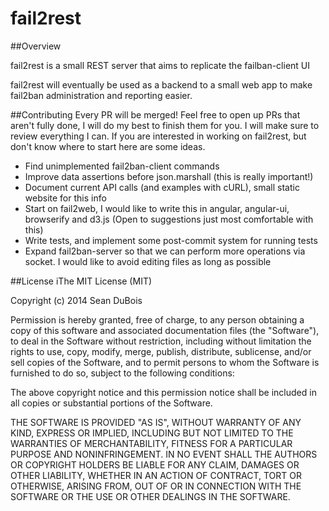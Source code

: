 # fail2rest

##Overview

fail2rest is a small REST server that aims to replicate the failban-client UI

fail2rest will eventually be used as a backend to a small web app to make fail2ban
administration and reporting easier.


##Contributing
Every PR will be merged! Feel free to open up PRs that aren't fully done, I will do
my best to finish them for you. I will make sure to review everything I can. If
you are interested in working on fail2rest, but don't know where to start here are some ideas.

* Find unimplemented fail2ban-client commands
* Improve data assertions before json.marshall (this is really important!)
* Document current API calls (and examples with cURL), small static website for this info
* Start on fail2web, I would like to write this in angular, angular-ui, browserify and d3.js (Open to suggestions just most comfortable with this)
* Write tests, and implement some post-commit system for running tests
* Expand fail2ban-server so that we can perform more operations via socket. I would like to avoid editing files as long as possible

##License
iThe MIT License (MIT)

Copyright (c) 2014 Sean DuBois

Permission is hereby granted, free of charge, to any person obtaining a copy
of this software and associated documentation files (the "Software"), to deal
in the Software without restriction, including without limitation the rights
to use, copy, modify, merge, publish, distribute, sublicense, and/or sell
copies of the Software, and to permit persons to whom the Software is
furnished to do so, subject to the following conditions:

The above copyright notice and this permission notice shall be included in
all copies or substantial portions of the Software.

THE SOFTWARE IS PROVIDED "AS IS", WITHOUT WARRANTY OF ANY KIND, EXPRESS OR
IMPLIED, INCLUDING BUT NOT LIMITED TO THE WARRANTIES OF MERCHANTABILITY,
FITNESS FOR A PARTICULAR PURPOSE AND NONINFRINGEMENT. IN NO EVENT SHALL THE
AUTHORS OR COPYRIGHT HOLDERS BE LIABLE FOR ANY CLAIM, DAMAGES OR OTHER
LIABILITY, WHETHER IN AN ACTION OF CONTRACT, TORT OR OTHERWISE, ARISING FROM,
OUT OF OR IN CONNECTION WITH THE SOFTWARE OR THE USE OR OTHER DEALINGS IN
THE SOFTWARE.
